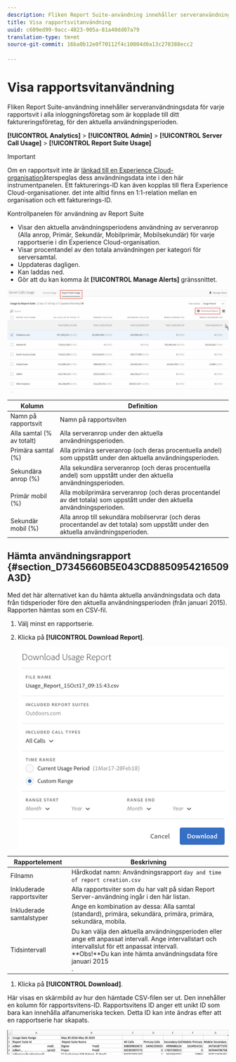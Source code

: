 ```yaml
---
description: Fliken Report Suite-användning innehåller serveranvändningsdata för varje rapportsvit i alla inloggningsföretag som är kopplade till ditt faktureringsföretag, för den aktuella användningsperioden.
title: Visa rapportsvitanvändning
uuid: c609ed99-9acc-4023-905a-81a40dd07a79
translation-type: tm+mt
source-git-commit: 16ba0b12e0f70112f4c10804d0a13c278388ecc2

---
```



# Visa rapportsvitanvändning

Fliken Report Suite-användning innehåller serveranvändningsdata för varje rapportsvit i alla inloggningsföretag som är kopplade till ditt faktureringsföretag, för den aktuella användningsperioden.

**[!UICONTROL Analytics]** > **[!UICONTROL Admin]** > **[!UICONTROL Server Call Usage]** > **[!UICONTROL Report Suite Usage]**

>[!IMPORTANT]
>
>Om en rapportsvit inte är [länkad till en Experience Cloud-organisation](https://marketing.adobe.com/resources/help/en_US/mcloud/report-suite-mapping.html)återspeglas dess användningsdata inte i den här instrumentpanelen. Ett fakturerings-ID kan även kopplas till flera Experience Cloud-organisationer. det inte alltid finns en 1:1-relation mellan en organisation och ett fakturerings-ID.

Kontrollpanelen för användning av Report Suite

* Visar den aktuella användningsperiodens användning av serveranrop (Alla anrop, Primär, Sekundär, Mobilprimär, Mobilsekundär) för varje rapportserie i din Experience Cloud-organisation.
* Visar procentandel av den totala användningen per kategori för serversamtal.
* Uppdateras dagligen.
* Kan laddas ned.
* Gör att du kan komma åt **[!UICONTROL Manage Alerts]** gränssnittet.

![](assets/report-suite-usage.png)

| Kolumn | Definition |
|--- |--- |
| Namn på rapportsvit | Namn på rapportsviten |
| Alla samtal (% av totalt) | Alla serveranrop under den aktuella användningsperioden. |
| Primära samtal (%) | Alla primära serveranrop (och deras procentuella andel) som uppstått under den aktuella användningsperioden. |
| Sekundära anrop (%) | Alla sekundära serveranrop (och deras procentuella andel) som uppstått under den aktuella användningsperioden. |
| Primär mobil (%) | Alla mobilprimära serveranrop (och deras procentandel av det totala) som uppstått under den aktuella användningsperioden. |
| Sekundär mobil (%) | Alla anrop till sekundära mobilservrar (och deras procentandel av det totala) som uppstått under den aktuella användningsperioden. |


## Hämta användningsrapport {#section_D7345660B5E043CD8850954216509A3D}

Med det här alternativet kan du hämta aktuella användningsdata och data från tidsperioder före den aktuella användningsperioden (från januari 2015). Rapporten hämtas som en CSV-fil.

1. Välj minst en rapportserie.
1. Klicka på **[!UICONTROL Download Report]**.

   ![](assets/download_report.png)

| Rapportelement | Beskrivning |
|--- |--- |
| Filnamn | Hårdkodat namn: Användningsrapport `day and time of report creation.csv` |
| Inkluderade rapportsviter | Alla rapportsviter som du har valt på sidan Report Server-användning ingår i den här listan. |
| Inkluderade samtalstyper | Ange en kombination av dessa:  Alla samtal (standard), primära, sekundära, primära, primära, sekundära, mobila. |
| Tidsintervall | Du kan välja den aktuella användningsperioden eller ange ett anpassat intervall.  Ange intervallstart och intervallslut för ett anpassat intervall. <br>**Obs!**Du kan inte hämta användningsdata före januari 2015</br>. |

1. Klicka på **[!UICONTROL Download]**.

Här visas en skärmbild av hur den hämtade CSV-filen ser ut. Den innehåller en kolumn för rapportsvitens-ID. Rapportsvitens ID anger ett unikt ID som bara kan innehålla alfanumeriska tecken. Detta ID kan inte ändras efter att en rapportserie har skapats.

![](assets/download-usage.png)
